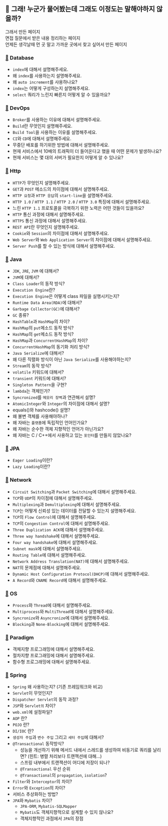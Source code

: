## :memo: 그래! 누군가 물어봤는데 그래도 이정도는 말해야하지 않을까?
그래서 만든 페이지<br/>
면접 질문에서 받은 내용 정리하는 페이지<br/>
언제든 생각날때 먼 곳 말고 가까운 곳에서 찾고 싶어서 만든 페이지<br/>

### [:paperclip:](https://github.com/vvshinevv/interview/tree/master/database) Database
- `index`에 대해서 설명해주세요.
- 왜 `index`를 사용하는지 설명해주세요.
- 왜 `auto increment`를 사용하나요?
- `index`는 어떻게 구성하는지 설명해주세요.
- `select` 쿼리가 느린지 빠른지 어떻게 알 수 있을까요?

### [:paperclip:](https://github.com/vvshinevv/interview/tree/master/devopts) DevOps
- `Broker`를 사용하는 이유에 대해서 설명해주세요.
- `Build`란 무엇인지 설명해주세요.
- `Build Tool`을 사용하는 이유를 설명해주세요.
- `CI`와 `CD`에 대해서 설명해주세요.
- 무중단 배포를 하기위한 방법에 대해서 설명해주세요.
- 현재 서비스에서 10배의 트래픽이 더 들어온다고 했을 때 어떤 문제가 발생하나요?
- 현재 서비스는 몇 대의 서버가 필요한지 어떻게 알 수 있나요? 

### [:paperclip:](https://github.com/vvshinevv/interview/tree/master/http) Http
- `HTTP`가 무엇인지 설명해주세요.
- `GET`과 `POST` 메소드의 차이점에 대해서 설명해주세요.
- `HTTP 요청`과 `HTTP 응답`의 `start-line`을 설명해주세요. 
- `HTTP 1.0` / `HTTP 1.1` / `HTTP 2.0` / `HTTP 3.0` 특징에 대해서 설명해주세요.
- 느린 `HTTP 1.1` 프로토콜을 극복하기 위한 노력은 어떤 것들이 있을까요?
- `HTTP` 통신 과정에 대해서 설명해주세요.
- `HTTPS` 통신 과정에 대해서 설명해주세요.
- `REST API`란 무엇인지 설명해주세요.
- `Cookie`와 `Session`의 차이점에 대해서 설명해주세요.
- `Web Server`와 `Web Application Server`의 차이점에 대해서 설명해주세요.
- `Server Push`를 할 수 있는 방식에 대해서 설명해주세요.

### [:paperclip:](https://github.com/vvshinevv/interview/tree/master/java) Java
- `JDK`, `JRE`, `JVM` 에 대해서?
- `JVM`에 대해서?
- `Class Loader`의 동작 방식?
- `Execution Engine`란?
- `Execution Engine`은 어떻게 class 파일을 실행시키는지?
- `Runtime Data Area(RDA)`에 대해서?
- `Garbage Collector(GC)`에 대해서?
- `GC` 종류?
- `HashTable`과 `HashMap`의 차이?
- `HashMap`의 `put`메소드 동작 방식?
- `HashMap`의 `get`메소드 동작 방식?
- `HashMap`과 `ConcurrentHashMap`의 차이?
- `ConcurrentHashMap`의 동기화 처리 방식?
- `Java Serialize`에 대해서?
- 왜 다른 직렬화 방식이 아닌 `Java Serialize`를 사용해야하는지?
- `Stream`의 동작 방식?
- `volatile` 키워드에 대해서?
- `transient` 키워드에 대해서?
- `Singleton Pattern`을 구현?
- `lambda`는 객체인가?
- `Syncronized`를 `메모리 장벽`과 연관해서 설명?
- `AtomicInteger`와 `Integer`의 차이점에 대해서 설명?
- equals()와 hashcode() 설명?
- 왜 불변 객체를 사용해야하나?
- 왜 자바는 `플랫폼`에 독립적인 언어인가요?
- 왜 자바는 순수한 객체 지향적인 언어가 아닌가요?
- 왜 자바는 C / C++에서 사용하고 있는 `포인터`를 만들지 않았나요?

### [:paperclip:](https://github.com/vvshinevv/interview/tree/master/jpa) JPA
- `Eager Loading`이란?
- `Lazy Loading`이란?

### [:paperclip:](https://github.com/vvshinevv/interview/tree/master/network) Network
- `Circuit Switching`과 `Packet Switching`에 대해서 설명해주세요.
- `TCP`와 `UDP`의 차이점에 대해서 설명해주세요.
- `Multiplexing`과 `Demultiplexing`에 대해서 설명해주세요.
- `TCP`는 어떻게 신뢰성 있는 데이터를 전달할 수 있는지 설명해주세요.
- `TCP`의 `Flow Control`에 대해서 설명해주세요.
- `TCP`의 `Congestion Control`에 대해서 설명해주세요.
- `Three Duplication ACK`에 대해서 설명해주세요.
- `Three way handshake`에 대해서 설명해주세요.
- `Four way handshake`에 대해서 설명해주세요.
- `Subnet mask`에 대해서 설명해주세요.
- `Routing Table`에 대해서 설명해주세요.
- `Network Address Translation(NAT)`에 대해서 설명해주세요.
- `NAT`의 문제점에 대해서 설명해주세요.
- `Dynamic Host Configuration Protocol(DHCP)`에 대해서 설명해주세요.
- `A Record`와 `CNAME Record`에 대해서 설명해주세요.

### [:paperclip:](https://github.com/vvshinevv/interview/tree/master/os) OS
- `Process`와 `Thread`에 대해서 설명해주세요.
- `Multiprocess`와 `MultiThread`에 대해서 설명해주세요.
- `Syncronize`와 `Asyncronize`에 대해서 설명해주세요.
- `Blocking`과 `None-Blocking`에 대해서 설명해주세요.

### [:paperclip:](https://github.com/vvshinevv/interview/tree/master/paradigm) Paradigm
- 객체지향 프로그래밍에 대해서 설명해주세요.
- 절차지향 프로그래밍에 대해서 설명해주세요.
- 함수형 프로그래밍에 대해서 설명해주세요.

### [:paperclip:](https://github.com/vvshinevv/interview/tree/master/spring) Spring
- `Spring` 왜 사용하는지? (기존 프레임워크와 비교)
- `Servlet`이 무엇인지?
- `Dispatcher Servlet`의 동작 과정?
- `JSP`와 `Servlet의` 차이?
- `web.xml`에 설정파일?
- `AOP` 란?
- `POJO` 란?
- `DI/IOC` 란?
- `생성자 주입`과 `변수 주입` 그리고 `세터 주입`에 대해서?
- `@Transactional` 동작방식?
    - 성능을 개선하기 위해 메서드 내에서 스레드를 생성하여 비동기로 쿼리를 날리면? (힌트: 병렬 처리보다 트랜잭션에 대해...)
    - 스프링 내부에서 트랜잭션이 어디에 저장이 되나?
    - `@Transactional` 우선 순위
    - `@Transactional`의 `propagation`, `isolation`?
- `Filter`와 `Interceptor`의 차이?
- `Error`와 `Exception`의 차이?
- 서비스 추상화하는 방법?
- `JPA`와 `Mybatis` 차이?
    - `JPA-ORM`, `Mybatis-SQLMapper`
    - `Mybatis`도 객체지향적으로 설계할 수 있지 않나요?
    - 객체지향적인 과점에서 `JPA`의 장점
